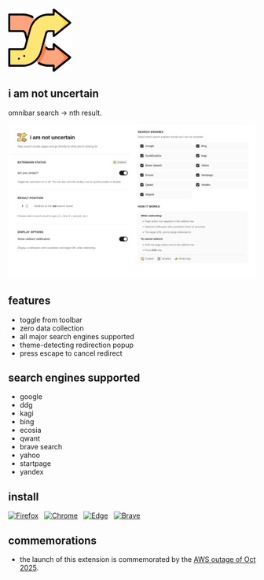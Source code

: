 ![](https://github.com/inversepolarity/iamnotuncertain/blob/master/icons/icon128.png)

## i am not uncertain
omnibar search → nth result.

![options](/usage.png)

## features

- toggle from toolbar
- zero data collection
- all major search engines supported
- theme-detecting redirection popup
- press escape to cancel redirect

## search engines supported

- google
- ddg
- kagi
- bing
- ecosia
- qwant
- brave search
- yahoo
- startpage
- yandex


## install

<div class="getianu">

<a href="https://addons.mozilla.org/en-US/firefox/addon/i-am-not-uncertain/?utm_source=addons.mozilla.org&utm_medium=referral&utm_content=search"><img src="https://img.shields.io/badge/Firefox-FF7139?style=for-the-badge&amp;logo=-Browser&amp;logoColor=white" alt="Firefox"></a> &nbsp; <a class="no-underline" href="https://chromewebstore.google.com/detail/i-am-not-uncertain/nndnipacjppbbflliokfggcbkhaiheba"><img src="https://img.shields.io/badge/Google_chrome-4285F4?style=for-the-badge&amp;logo=Google-chrome&amp;logoColor=white" alt="Chrome"></a> &nbsp; <a class="no-underline" href="https://chromewebstore.google.com/detail/i-am-not-uncertain/nndnipacjppbbflliokfggcbkhaiheba"><img src="https://img.shields.io/badge/Microsoft_Edge-0078D7?style=for-the-badge&amp;logo=Microsoft-edge&amp;logoColor=white" alt="Edge"></a> &nbsp; <a class="no-underline" href="https://chromewebstore.google.com/detail/i-am-not-uncertain/nndnipacjppbbflliokfggcbkhaiheba"><img src="https://img.shields.io/badge/Brave-FB542B?style=for-the-badge&amp;logo=Brave&amp;logoColor=white" alt="Brave"></a>

</div>


## commemorations

- the launch of this extension is commemorated by the [AWS outage of Oct 2025](https://www.aljazeera.com/news/2025/10/21/what-caused-amazons-aws-outage-and-why-did-so-many-major-apps-go-offline).

